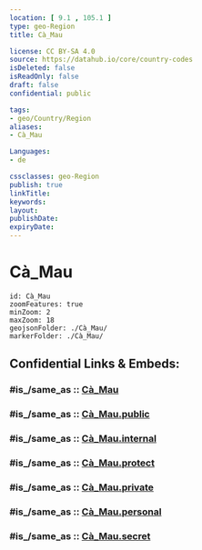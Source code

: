 ```yaml
---
location: [ 9.1 , 105.1 ] 
type: geo-Region
title: Cà_Mau

license: CC BY-SA 4.0
source: https://datahub.io/core/country-codes
isDeleted: false
isReadOnly: false
draft: false
confidential: public

tags:
- geo/Country/Region
aliases:
- Cà_Mau

Languages:
- de

cssclasses: geo-Region
publish: true
linkTitle: 
keywords: 
layout: 
publishDate: 
expiryDate: 
---
```


# Cà_Mau

```leaflet
id: Cà_Mau
zoomFeatures: true 
minZoom: 2 
maxZoom: 18
geojsonFolder: ./Cà_Mau/
markerFolder: ./Cà_Mau/
```


## Confidential Links & Embeds: 

### #is_/same_as :: [Cà_Mau](/_Standards/Earth/Continent/Asia/Asia~South~East/Vietnam/Provinces~Vietnam/Cà_Mau.md) 

### #is_/same_as :: [Cà_Mau.public](/_public/Earth/Continent/Asia/Asia~South~East/Vietnam/Provinces~Vietnam/Cà_Mau.public.md) 

### #is_/same_as :: [Cà_Mau.internal](/_internal/Earth/Continent/Asia/Asia~South~East/Vietnam/Provinces~Vietnam/Cà_Mau.internal.md) 

### #is_/same_as :: [Cà_Mau.protect](/_protect/Earth/Continent/Asia/Asia~South~East/Vietnam/Provinces~Vietnam/Cà_Mau.protect.md) 

### #is_/same_as :: [Cà_Mau.private](/_private/Earth/Continent/Asia/Asia~South~East/Vietnam/Provinces~Vietnam/Cà_Mau.private.md) 

### #is_/same_as :: [Cà_Mau.personal](/_personal/Earth/Continent/Asia/Asia~South~East/Vietnam/Provinces~Vietnam/Cà_Mau.personal.md) 

### #is_/same_as :: [Cà_Mau.secret](/_secret/Earth/Continent/Asia/Asia~South~East/Vietnam/Provinces~Vietnam/Cà_Mau.secret.md)

